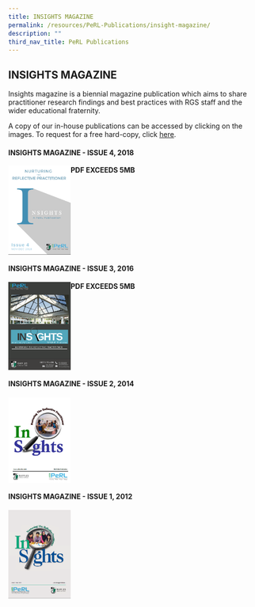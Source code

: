 ```yaml
---
title: INSIGHTS MAGAZINE
permalink: /resources/PeRL-Publications/insight-magazine/
description: ""
third_nav_title: PeRL Publications
---
```

## INSIGHTS MAGAZINE

Insights magazine is a biennial magazine publication which aims to share practitioner research findings and best practices with RGS staff and the wider educational fraternity.

A copy of our in-house publications can be accessed by clicking on the images. To request for a free hard-copy, click [here](https://goo.gl/forms/nY5iHzd0bqrIxGlH2).

#### INSIGHTS MAGAZINE - ISSUE 4, 2018

<p><a href="https://www.rgs.edu.sg/qql/slot/u554/Resources/Inhouse%20Publications/Insights%202018_final.pdf">
<img style="width:25%" align=left src="/images/Image_frontcover_Insights_vol4.png">
</a></p>

**PDF EXCEEDS 5MB**
<br clear=left>

#### INSIGHTS MAGAZINE - ISSUE 3, 2016

<p><a href="https://www.rgs.edu.sg/qql/slot/u554/Resources/Inhouse%20Publications/Full%20Draft%206%20-%20Insights_original_updated.pdf">
<img style="width:25%" align=left src="/images/Mag Cover_low res_website.png">
</a></p>

**PDF EXCEEDS 5MB**
<br clear=left>

#### INSIGHTS MAGAZINE - ISSUE 2, 2014

<p><a href="https://staging.dfkurcec4b4z0.amplifyapp.com/files/INSIGHTS2_Publication_2014(Final)_vs3.pdf">
<img style="width:25%" align=left src="/images/image insights 2014.png">
</a></p>
<br clear=left>

#### INSIGHTS MAGAZINE - ISSUE 1, 2012

<p><a href="https://staging.dfkurcec4b4z0.amplifyapp.com/files/RGS%20Insights%2022Jan13_final%20amended.pdf">
<img style="width:25%" align=left src="/images/insights.png">
</a></p>
<br clear=left>